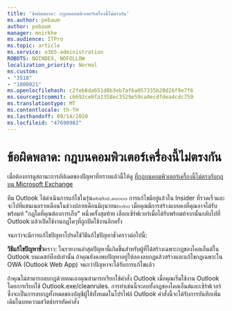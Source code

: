 ```yaml
---
title: 'ข้อผิดพลาด: กฎบนคอมพิวเตอร์เครื่องนี้ไม่ตรงกัน'
ms.author: pebaum
author: pebaum
manager: mnirkhe
ms.audience: ITPro
ms.topic: article
ms.service: o365-administration
ROBOTS: NOINDEX, NOFOLLOW
localization_priority: Normal
ms.custom:
- "3518"
- "1800021"
ms.openlocfilehash: c2feb6da651d8b3eb7af6a057335b28d26f9e7f6
ms.sourcegitcommit: c6692ce0fa1358ec3529e59ca0ecdfdea4cdc759
ms.translationtype: MT
ms.contentlocale: th-TH
ms.lasthandoff: 09/14/2020
ms.locfileid: "47690982"
---
```

# <a name="error-the-rules-on-this-computer-do-not-match"></a>ข้อผิดพลาด: กฎบนคอมพิวเตอร์เครื่องนี้ไม่ตรงกัน

เมื่อต้องการดูสถานะการอัปเดตของปัญหาที่ทราบแล้วนี้ให้ดู [ที่กฎบนคอมพิวเตอร์เครื่องนี้ไม่ตรงกับกฎบน Microsoft Exchange](https://support.office.com/article/d032e037-b224-429e-b325-633afde9b5f0)

ทีม Outlook ได้ดำเนินการแก้ไขในรุ่น๑๒๙๒๘.๑๐๐๐๐ การแก้ไขมีอยู่แล้วใน Insider ที่รวดเร็วและจะไปที่แชนเนลรายเดือนในช่วงปลายเดือนมิถุนายน๒๐๒๐ เมื่อคุณมีการสร้างแบบคงที่คุณอาจได้รับพร้อมท์ "กฎใดที่คุณต้องการเก็บ" หนึ่งครั้งสุดท้าย เลือกเซิร์ฟเวอร์เมื่อได้รับพร้อมท์จากนั้นกลับไปที่ Outlook แล้วเปิดใช้งานกฎใดๆที่ถูกปิดใช้งานอีกครั้ง

จนกว่าจะมีการแก้ไขปัญหาโปรดใช้วิธีแก้ไขปัญหาชั่วคราวต่อไปนี้:

**วิธีแก้ไขปัญหาชั่ว**คราว: ในรายงานล่าสุดปัญหานี้เกิดขึ้นสำหรับผู้ที่ได้สร้างเฉพาะกฎของไคลเอ็นต์ใน Outlook บนเดสก์ท็อปเท่านั้น ถ้าคุณยังคงพบปัญหาอยู่ให้ลองลบกฎแล้วสร้างและแก้ไขกฎเฉพาะใน OWA (Outlook Web App) จนกว่าปัญหาจะได้รับการแก้ไขแล้ว

ถ้าคุณไม่สามารถลบกฎด้วยตนเองคุณสามารถเรียกใช้คำสั่ง Outlook เมื่อคุณเริ่มใช้งาน Outlook โดยการเรียกใช้ Outlook.exe/cleanrules. การทำเช่นนี้จะลบทั้งกฎของไคลเอ็นต์และเซิร์ฟเวอร์ ซึ่งจะเป็นการลบกฎทั้งหมดของบัญชีผู้ใช้ทั้งหมดในโปรไฟล์ Outlook คำสั่งนี้จะได้รับการบันทึกเพิ่มเติมในบทความสวิตช์บรรทัดคำสั่ง

